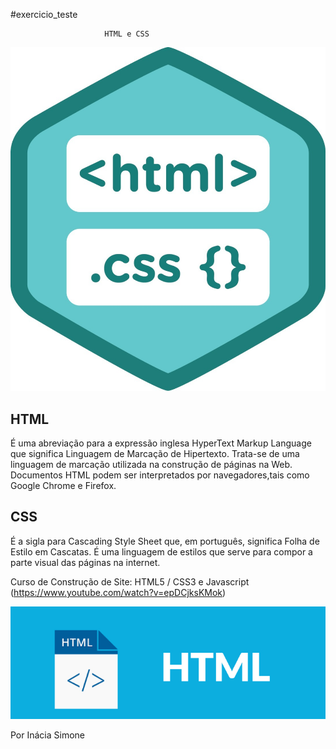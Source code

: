  #exercicio_teste 

                       
                         HTML e CSS 

 ![Logo do Htmle do CSS](./imagem/img0.jpg)

 

 ## HTML  
 É uma abreviação para a expressão inglesa HyperText Markup Language que significa Linguagem de Marcação de Hipertexto. Trata-se de uma linguagem de marcação utilizada na construção de páginas na Web. 
 Documentos HTML podem ser interpretados por navegadores,tais como Google Chrome e Firefox.
<b></b>

 ## CSS 
 É a sigla para Cascading Style Sheet que, em português, significa Folha de Estilo em Cascatas. 
 É uma linguagem de estilos que serve para compor a parte visual das páginas na internet.  
<b></b>

 Curso de Construção de Site: HTML5 / CSS3 e Javascript (https://www.youtube.com/watch?v=epDCjksKMok)

 <b></b>

  ![Logo do HTML](./imagem/img_0.jpg) 


 <b></b>    

 Por Inácia Simone




 
     


   
